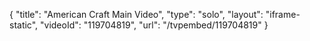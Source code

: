 {
    "title": "American Craft Main Video",
    "type": "solo",
    "layout": "iframe-static",
    "videoId": "119704819",
    "url": "\/tvpembed\/119704819"
}